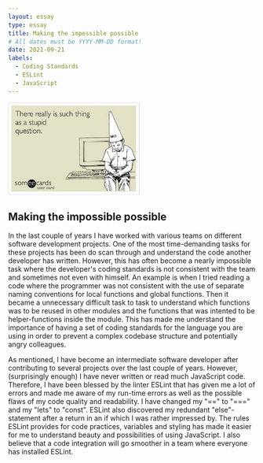 ```yaml
---
layout: essay
type: essay
title: Making the impossible possible
# All dates must be YYYY-MM-DD format!
date: 2021-09-21
labels:
  - Coding Standards
  - ESLint
  - JavaScript
---
```


<img class="ui medium right floated rounded image" src="../images/question.jpeg">


## Making the impossible possible

In the last couple of years I have worked with various teams on different software development projects. One of the most time-demanding tasks for these projects has been do scan through and understand the code another developer has written. However, this has often become a nearly impossible task where the developer's coding standards is not consistent with the team and sometimes not even with himself. An example is when I tried reading a code where the programmer was not consistent with the use of separate naming conventions for local functions and global functions. Then it became a unnecessary difficult task to task to understand which functions was to be reused in other modules and the functions that was intented to be helper-functions inside the module. This has made me understand the importance of having a set of coding standards for the language you are using in order to prevent a complex codebase structure and potentially angry colleagues.

As mentioned, I have become an intermediate software developer after contributing to several projects over the last couple of years. However, (surprisingly enough) I have never written or read much JavaScript code. Therefore, I have been blessed by the linter ESLint that has given me a lot of errors and made me aware of my run-time errors as well as the possible flaws of my code quality and readability. I have changed my "==" to "===" and my "lets" to "const". ESLint also discovered my redundant "else"-statement after a return in an if which I was rather impressed by. The rules ESLint provides for code practices, variables and styling has made it easier for me to understand beauty and possibilities of using JavaScript. I also believe that a code integration will go smoother in a team where everyone has installed ESLint. 


